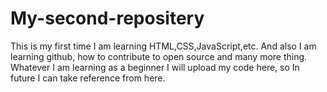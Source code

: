 # My-second-repositery
This is my first time I am learning HTML,CSS,JavaScript,etc. And also I am learning github, how to contribute to open source and many more thing. Whatever
I am learning as a beginner I will upload my code here, so In future I can take reference from here.
